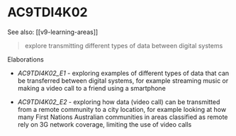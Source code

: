 
# AC9TDI4K02 

See also: [[v9-learning-areas]]

> explore transmitting different types of data between digital systems

Elaborations


- _AC9TDI4K02_E1_ - exploring examples of different types of data that can be transferred between digital systems, for example streaming music or making a video call to a friend using a smartphone

- _AC9TDI4K02_E2_ - exploring how data (video call) can be transmitted from a remote community to a city location, for example looking at how many First Nations Australian communities in areas classified as remote rely on 3G network coverage, limiting the use of video calls
